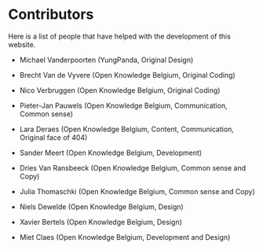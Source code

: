 # Contributors

Here is a list of people that have helped with the development of this website.

* Michael Vanderpoorten (YungPanda, Original Design)
* Brecht Van de Vyvere (Open Knowledge Belgium, Original Coding)
* Nico Verbruggen (Open Knowledge Belgium, Original Coding)
* Pieter-Jan Pauwels (Open Knowledge Belgium, Communication, Common sense)
* Lara Deraes (Open Knowledge Belgium, Content, Communication, Original face of 404)
* Sander Meert (Open Knowledge Belgium, Development)

* Dries Van Ransbeeck (Open Knowledge Belgium, Common sense and Copy)
* Julia Thomaschki (Open Knowledge Belgium, Common sense and Copy)
* Niels Dewelde (Open Knowledge Belgium, Design)
* Xavier Bertels (Open Knowledge Belgium, Design)
* Miet Claes (Open Knowledge Belgium, Development and Design)